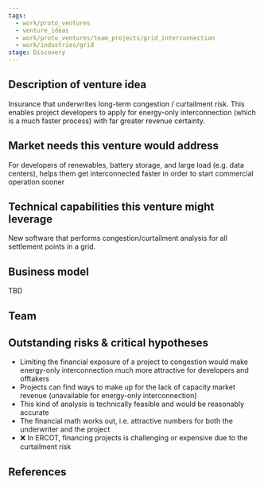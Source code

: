 ```yaml
---
tags:
  - work/proto_ventures
  - venture_ideas
  - work/proto_ventures/team_projects/grid_interconnection
  - work/industries/grid
stage: Discovery
---
```

## Description of venture idea
Insurance that underwrites long-term congestion / curtailment risk. This enables project developers to apply for energy-only interconnection (which is a much faster process) with far greater revenue certainty.

## Market needs this venture would address
For developers of renewables, battery storage, and large load (e.g. data centers), helps them get interconnected faster in order to start commercial operation sooner

## Technical capabilities this venture might leverage
New software that performs congestion/curtailment analysis for all settlement points in a grid.

## Business model
TBD

## Team


## Outstanding risks & critical hypotheses
- Limiting the financial exposure of a project to congestion would make energy-only interconnection much more attractive for developers and offtakers  
- Projects can find ways to make up for the lack of capacity market revenue (unavailable for energy-only interconnection)  
- This kind of analysis is technically feasible and would be reasonably accurate  
- The financial math works out, i.e. attractive numbers for both the underwriter and the project  
- ❌ In ERCOT, financing projects is challenging or expensive due to the curtailment risk

## References
